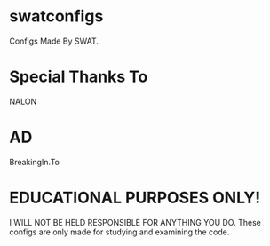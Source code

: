 # swatconfigs
Configs Made By SWAT.

# Special Thanks To
NALON

# AD
BreakingIn.To

# EDUCATIONAL PURPOSES ONLY!
I WILL NOT BE HELD RESPONSIBLE FOR ANYTHING YOU DO.
These configs are only made for studying and examining the code.
